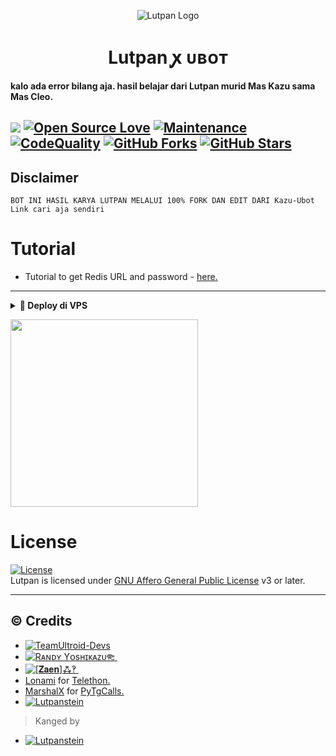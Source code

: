 <p align="center">
  <img src="https://graph.org/file/ad02750e78083a8c57e90.jpg" alt="Lutpan Logo">
</p>
<h1 align="center">
  <b>Lutpan ꭙ ᴜʙᴏᴛ​</b>
</h1>

<b> kalo ada error bilang aja. hasil belajar dari Lutpan murid Mas Kazu sama Mas Cleo.</b>

<a href="https://github.com/lutpanstein/Lutpan-Ubot/commits"> <img src="https://github.com/lutpanstein/Lutpan-Ubot?color=red&logo=github&logoColor=blue&style=for-the-badge" /></a>
[![Open Source Love](https://badges.frapsoft.com/os/v2/open-source.png?v=103)](https://github.com/lutpanstein/Lutpan-Ubot)
[![Maintenance](https://img.shields.io/badge/Maintained%3F-Yes-blue)](https://github.com/lutpanstein/Lutpan-Ubot/graphs/commit-activity)
[![CodeQuality](https://img.shields.io/codacy/grade/ad02750e78083a8c57e90?color=blue&logo=codacy)](https://app.codacy.com/gh/lutpanstein/Lutpan-Ubot/dashboard)
[![GitHub Forks](https://img.shields.io/github/forks/lutpanstein/lutpansteinubot?&logo=github)](https://github.com/lutpanstein/Lutpan-Ubot/fork)
[![GitHub Stars](https://img.shields.io/github/stars/lutpanstein/Lutpan-Ubot?&logo=github)](https://github.com/lutpanstein/Lutpan-Ubot/stargazers)
----

## Disclaimer

```
BOT INI HASIL KARYA LUTPAN MELALUI 100% FORK DAN EDIT DARI Kazu-Ubot Link cari aja sendiri
```

# Tutorial 
- Tutorial to get Redis URL and password - [here.](./resources/extras/redistut.md)
---

<details>
<summary><b>🔗 Deploy di VPS</b></summary>
<br>

### Tutorial Deploy di VPS


• `sudo apt-get install ffmpeg -y`

• `sudo apt-get install mediainfo`

• `pip3 install pytgcalls==3.0.0.dev22`

• `pip install pyUltroid`

 • `git clone https://github.com/lutpanstein/Lutpan-Ubot`

 • `cd Lutpan-Ubot`

 • `pip3 install requirements.txt`
 
 • `pip3 install --no-cache-dir -r re*/st*/op*.txt`

 • `cp .env.sample .env`

 • `nano config.env`
  - isi vars
  - Jika sudah 
  - ketik ctrl + S
  - ctrl + X

 • `screen -S Lutpan`

 • `bash startup`

</details>

<p><a href="https://heroku.com/deploy?template=https://github.com/lutpanstein/Lutpan-Ubot"><img src="https://img.shields.io/badge/BUAT DI-HEROKU-aqua?style=plastic&logo=heroku&logoColor=pink"width="300" /></a></p>

</details>

# License
[![License](https://www.gnu.org/graphics/agplv3-155x51.png)](LICENSE)   
Lutpan is licensed under [GNU Affero General Public License](https://www.gnu.org/licenses/agpl-3.0.en.html) v3 or later.

---

## © Credits
* [![TeamUltroid-Devs](https://img.shields.io/static/v1?label=Teamultroid&message=devs&color=critical)](https://t.me/UltroidDevs)
* [![Rᴀɴᴅʏ Yᴏsʜɪᴋᴀᴢᴜ𐦝 ⁪⁬⁮⁮⁮](https://img.shields.io/static/v1?label=Rᴀɴᴅʏ&message=Yᴏsʜɪᴋᴀᴢᴜ𐦝&color=critical)](https://t.me/xtsea)
* [![[𝐙𝐚𝐞𝐧]ꗈ‽ ⁪⁬⁮⁮⁮](https://img.shields.io/static/v1?label=[𝐙𝐚𝐞𝐧]&message=ꗈ‽&color=critical)](https://t.me/TeleUdahRusak)
* [Lonami](https://github.com/LonamiWebs/) for [Telethon.](https://github.com/LonamiWebs/Telethon)
* [MarshalX](https://github.com/MarshalX) for [PyTgCalls.](https://github.com/MarshalX/tgcalls)
* [![Lutpanstein](https://img.shiel.io/static/v2?label=Lutpanstein&messange=ft.Telegram&message=color=yellow&black=logo=Telegram)](https://t.me/akunkeduaLutpan)

> Kanged by
* [![Lutpanstein](https://img.shields.io/static/v1?label=Lutpanstein&message=ft.Telegram&color=pink)](https://t.me/Lutpanstein)
